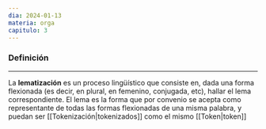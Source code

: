 ```yaml
---
dia: 2024-01-13
materia: orga
capitulo: 3
---
```

### Definición
---
La **lematización** es un proceso lingüístico que consiste en, dada una forma flexionada (es decir, en plural, en femenino, conjugada, etc), hallar el lema correspondiente. El lema es la forma que por convenio se acepta como representante de todas las formas flexionadas de una misma palabra, y puedan ser [[Tokenización|tokenizados]] como el mismo [[Token|token]]